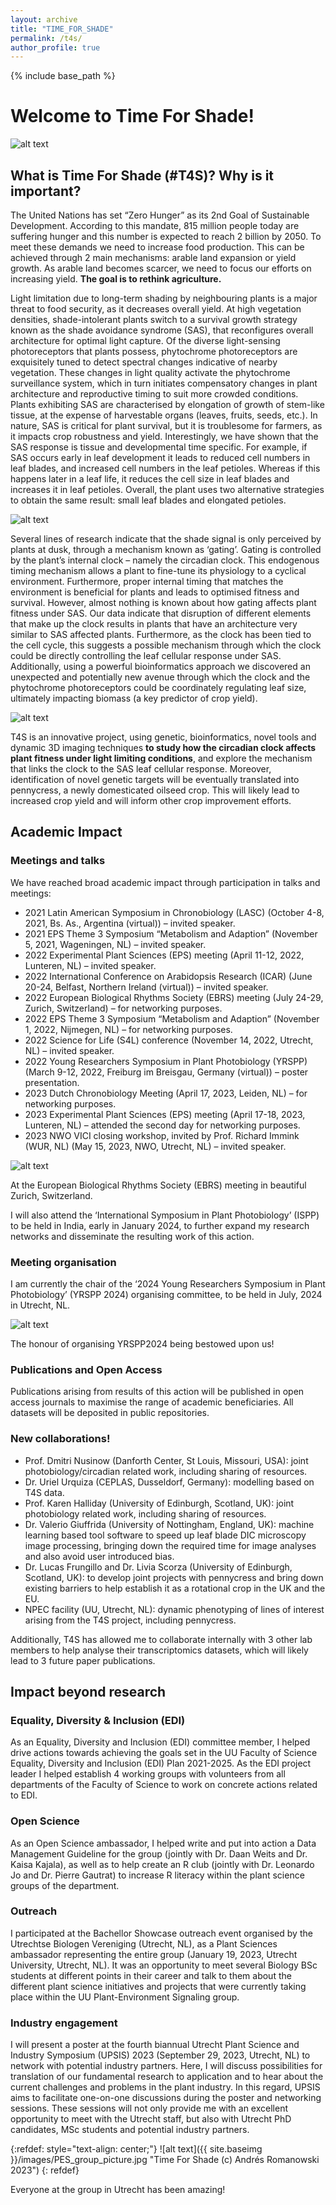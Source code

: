 ```yaml
---
layout: archive
title: "TIME_FOR_SHADE"
permalink: /t4s/
author_profile: true
---
```

{% include base_path %}


# Welcome to Time For Shade!

![alt text](/images/T4S.png "Time For Shade (c) Andrés Romanowski 2021")

## What is Time For Shade (#T4S)? Why is it important?
The United Nations has set “Zero Hunger” as its 2nd Goal of Sustainable Development. According to this mandate, 815 million people today are suffering hunger and this number is expected to reach 2 billion by 2050. To meet these demands we need to increase food production. This can be achieved through 2 main mechanisms: arable land expansion or yield growth. As arable land becomes scarcer, we need to focus our efforts on increasing yield. **The goal is to rethink agriculture.**

Light limitation due to long-term shading by neighbouring plants is a major threat to food security, as it decreases overall yield. At high vegetation densities, shade-intolerant plants switch to a survival growth strategy known as the shade avoidance syndrome (SAS), that reconfigures overall architecture for optimal light capture. Of the diverse light-sensing photoreceptors that plants possess, phytochrome photoreceptors are exquisitely tuned to detect spectral changes indicative of nearby vegetation. These changes in light quality activate the phytochrome surveillance system, which in turn initiates compensatory changes in plant architecture and reproductive timing to suit more crowded conditions. Plants exhibiting SAS are characterised by elongation of growth of stem-like tissue, at the expense of harvestable organs (leaves, fruits, seeds, etc.). In nature, SAS is critical for plant survival, but it is troublesome for farmers, as it impacts crop robustness and yield. Interestingly, we have shown that the SAS response is tissue and developmental time specific. For example, if SAS occurs early in leaf development it leads to reduced cell numbers in leaf blades, and increased cell numbers in the leaf petioles. Whereas if this happens later in a leaf life, it reduces the cell size in leaf blades and increases it in leaf petioles. Overall, the plant uses two alternative strategies to obtain the same result: small leaf blades and elongated petioles.

![alt text](/images/SAS.png "Time For Shade (c) Andrés Romanowski 2023")

Several lines of research indicate that the shade signal is only perceived by plants at dusk, through a mechanism known as ‘gating’. Gating is controlled by the plant’s internal clock – namely the circadian clock. This endogenous timing mechanism allows a plant to fine-tune its physiology to a cyclical environment. Furthermore, proper internal timing that matches the environment is beneficial for plants and leads to optimised fitness and survival. However, almost nothing is known about how gating affects plant fitness under SAS. Our data indicate that disruption of different elements that make up the clock results in plants that have an architecture very similar to SAS affected plants. Furthermore, as the clock has been tied to the cell cycle, this suggests a possible mechanism through which the clock could be directly controlling the leaf cellular response under SAS. Additionally, using a powerful bioinformatics approach we discovered an unexpected and potentially new avenue through which the clock and the phytochrome photoreceptors could be coordinately regulating leaf size, ultimately impacting biomass (a key predictor of crop yield).

![alt text](/images/clock_gating.png "Time For Shade (c) Andrés Romanowski 2021")

T4S is an innovative project, using genetic, bioinformatics, novel tools and dynamic 3D imaging techniques **to study how the circadian clock affects plant fitness under light limiting conditions**, and explore the mechanism that links the clock to the SAS leaf cellular response. Moreover, identification of novel genetic targets will be eventually translated into pennycress, a newly domesticated oilseed crop. This will likely lead to increased crop yield and will inform other crop improvement efforts.

## Academic Impact
### Meetings and talks
We have reached broad academic impact through participation in talks and meetings: 
-	2021 Latin American Symposium in Chronobiology (LASC) (October 4-8, 2021, Bs. As., Argentina (virtual)) – invited speaker.
-	2021 EPS Theme 3 Symposium “Metabolism and Adaption” (November 5, 2021, Wageningen, NL) – invited speaker.
-	2022 Experimental Plant Sciences (EPS) meeting (April 11-12, 2022, Lunteren, NL) – invited speaker.
-	2022 International Conference on Arabidopsis Research (ICAR) (June 20-24, Belfast, Northern Ireland (virtual)) – invited speaker.
-	2022 European Biological Rhythms Society (EBRS) meeting (July 24-29, Zurich, Switzerland) – for networking purposes.
-	2022 EPS Theme 3 Symposium “Metabolism and Adaption” (November 1, 2022, Nijmegen, NL) – for networking purposes.
-	2022 Science for Life (S4L) conference (November 14, 2022, Utrecht, NL) – invited speaker.
-	2022 Young Researchers Symposium in Plant Photobiology (YRSPP) (March 9-12, 2022, Freiburg im Breisgau, Germany (virtual)) – poster presentation.
-	2023 Dutch Chronobiology Meeting (April 17, 2023, Leiden, NL) – for networking purposes.
-	2023 Experimental Plant Sciences (EPS) meeting (April 17-18, 2023, Lunteren, NL) – attended the second day for networking purposes.
-	2023 NWO VICI closing workshop, invited by Prof. Richard Immink (WUR, NL) (May 15, 2023, NWO, Utrecht, NL) – invited speaker.

![alt text](/images/EBRS_meeting.jpg "Time For Shade (c) Andrés Romanowski 2023")

At the European Biological Rhythms Society (EBRS) meeting in beautiful Zurich, Switzerland.

I will also attend the ‘International Symposium in Plant Photobiology’ (ISPP) to be held in India, early in January 2024, to further expand my research networks and disseminate the resulting work of this action.

### Meeting organisation
I am currently the chair of the ‘2024 Young Researchers Symposium in Plant Photobiology’ (YRSPP 2024) organising committee, to be held in July, 2024 in Utrecht, NL. 

![alt text](/images/YRSPP2024_organizers.jpeg "Time For Shade (c) Andrés Romanowski 2023")

The honour of organising YRSPP2024 being bestowed upon us!

### Publications and Open Access
Publications arising from results of this action will be published in open access journals to maximise the range of academic beneficiaries. All datasets will be deposited in public repositories.

### New collaborations!
-	Prof. Dmitri Nusinow (Danforth Center, St Louis, Missouri, USA): joint photobiology/circadian related work, including sharing of resources.
-	Dr. Uriel Urquiza (CEPLAS, Dusseldorf, Germany): modelling based on T4S data.
-	Prof. Karen Halliday (University of Edinburgh, Scotland, UK): joint photobiology related work, including sharing of resources.
-	Dr. Valerio Giuffrida (University of Nottingham, England, UK): machine learning based tool software to speed up leaf blade DIC microscopy image processing, bringing down the required time for image analyses and also avoid user introduced bias.
-	Dr. Lucas Frungillo and Dr. Livia Scorza (University of Edinburgh, Scotland, UK): to develop joint projects with pennycress and bring down existing barriers to help establish it as a rotational crop in the UK and the EU.
-	NPEC facility (UU, Utrecht, NL): dynamic phenotyping of lines of interest arising from the T4S project, including pennycress.

Additionally, T4S has allowed me to collaborate internally with 3 other lab members to help analyse their transcriptomics datasets, which will likely lead to 3 future paper publications.


## Impact beyond research
### Equality, Diversity & Inclusion (EDI)
As an Equality, Diversity and Inclusion (EDI) committee member, I helped drive actions towards achieving the goals set in the UU Faculty of Science Equality, Diversity and Inclusion (EDI) Plan 2021-2025. As the EDI project leader I helped establish 4 working groups with volunteers from all departments of the Faculty of Science to work on concrete actions related to EDI.

### Open Science
As an Open Science ambassador, I helped write and put into action a Data Management Guideline for the group (jointly with Dr. Daan Weits and Dr. Kaisa Kajala), as well as to help create an R club (jointly with Dr. Leonardo Jo and Dr. Pierre Gautrat) to increase R literacy within the plant science groups of the department.

### Outreach
I participated at the Bachellor Showcase outreach event organised by the Utrechtse Biologen Vereniging (Utrecht, NL), as a Plant Sciences ambassador representing the entire group (January 19, 2023, Utrecht University, Utrecht, NL). It was an opportunity to meet several Biology  BSc students at different points in their career and talk to them about the different plant science initiatives and projects that were currently taking place within the UU Plant-Environment Signaling group.

### Industry engagement
I will present a poster at the fourth biannual Utrecht Plant Science and Industry Symposium (UPSIS) 2023 (September 29, 2023, Utrecht, NL) to network with potential industry partners. Here, I will discuss possibilities for translation of our fundamental research to application and to hear about the current challenges and problems in the plant industry. In this regard, UPSIS aims to facilitate one-on-one discussions during the poster and networking sessions. These sessions will not only provide me with an excellent opportunity to meet with the Utrecht staff, but also with Utrecht PhD candidates, MSc students and potential industry partners.



{:refdef: style="text-align: center;"}
![alt text]({{ site.baseimg }}/images/PES_group_picture.jpg "Time For Shade (c) Andrés Romanowski 2023")
{: refdef}

Everyone at the group in Utrecht has been amazing!

